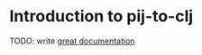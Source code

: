 # Introduction to pij-to-clj

TODO: write [great documentation](http://jacobian.org/writing/what-to-write/)
